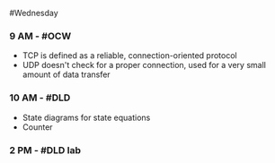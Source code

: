 #Wednesday 
### 9 AM - #OCW 
- TCP is defined as a reliable, connection-oriented protocol
- UDP doesn't check for a proper connection, used for a very small amount of data transfer

### 10 AM - #DLD 
- State diagrams for state equations
- Counter

### 2 PM - #DLD lab
